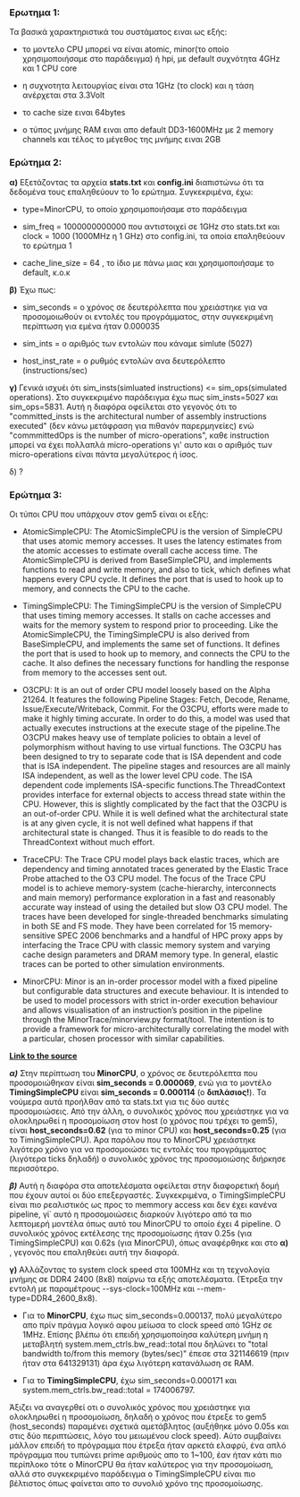 ### Ερωτημα 1:

Τα βασικά χαρακτηριστικά του συστάματος ειναι ως εξής:

- το μοντελο CPU μπορεί να είναι atomic, minor(το οποίο χρησιμοποιήσαμε στο παράδειγμα) ή hpi, με default συχνότητα 4GHz και 1 CPU core
  
- η συχνοτητα λειτουργίας είναι στα 1GHz (το clock) και η τάση ανέρχεται στα 3.3Volt
  
- το cache size ειναι 64bytes
  
- ο τύπος μνήμης RAM ειναι απο default DD3-1600MHz με 2 memory channels
  και τέλος το μέγεθος της μνήμης ειναι 2GB
  

### Ερώτημα 2:

**α)** Εξετάζοντας τα αρχεία **stats.txt** και **config.ini** διαπιστώνω ότι τα δεδομένα τους επαληθεύουν το 1ο ερώτημα. Συγκεκριμένα, έχω:

- type=MinorCPU, το οποίο χρησιμοποιήσαμε στο παράδειγμα
  
- sim_freq = 1000000000000 που αντιστοιχεί σε 1GHz στο stats.txt και clock = 1000 (1000MHz η 1 GHz) στο config.ini, τα οποία επαληθεύουν το ερώτημα 1
  
- cache_line_size = 64 , το ίδιο με πάνω μιας και χρησιμοποιήσαμε το default, κ.ο.κ
  

**β)** Έχω πως:

- sim_seconds = ο χρόνος σε δευτερόλεπτα που χρειάστηκε για να προσομοιωθούν οι εντολές του προγράμματος, στην συγκεκριμένη περίπτωση για εμένα ήταν 0.000035
  
- sim_ints = ο αριθμός των εντολών που κάναμε simlute (5027)
  
- host_inst_rate = ο ρυθμός εντολών ανα δευτερόλεπτο (instructions/sec)
  

**γ)** Γενικά ισχυέι ότι sim_insts(simluated instructions) <= sim_ops(simulated operations). Στο συγκεκριμένο παράδειγμα έχω πως sim_insts=5027 και sim_ops=5831.
Αυτή η διαφόρα οφείλεται στο γεγονός ότι το "committed_insts is the architectural number of assembly instructions executed" (δεν κάνω μετάφραση για πιθανόν παρερμηνείες) ενώ "commmittedOps is the number of micro-operations", καθε instruction μπορεί να έχει πολλαπλά micro-operations γι' αυτο και ο αριθμός των micro-operations είναι πάντα μεγαλύτερος ή ίσος.

δ) ?

### Eρώτημα 3:

Οι τύποι CPU που υπάρχουν στον gem5 είναι οι εξής:

- AtomicSimpleCPU: The AtomicSimpleCPU is the version of SimpleCPU that uses atomic memory accesses. It uses the latency estimates from the atomic accesses to estimate overall cache access time. The AtomicSimpleCPU is derived from BaseSimpleCPU, and implements functions to read and write memory, and also to tick, which defines what happens every CPU cycle. It defines the port that is used to hook up to memory, and connects the CPU to the cache.
  
- TimingSimpleCPU: The TimingSimpleCPU is the version of SimpleCPU that uses timing memory accesses. It stalls on cache accesses and waits for the memory system to respond prior to proceeding. Like the AtomicSimpleCPU, the TimingSimpleCPU is also derived from BaseSimpleCPU, and implements the same set of functions. It defines the port that is used to hook up to memory, and connects the CPU to the cache. It also defines the necessary functions for handling the response from memory to the accesses sent out.
  
- O3CPU: It is an out of order CPU model loosely based on the Alpha 21264. It features the following Pipeline Stages: Fetch, Decode, Rename, Issue/Execute/Writeback, Commit. For the O3CPU, efforts were made to make it highly timing accurate. In order to do this, a model was used that actually executes instructions at the execute stage of the pipeline.The O3CPU makes heavy use of template policies to obtain a level of polymorphism without having to use virtual functions. The O3CPU has been designed to try to separate code that is ISA dependent and code that is ISA independent. The pipeline stages and resources are all mainly ISA independent, as well as the lower level CPU code. The ISA dependent code implements ISA-specific functions.The ThreadContext provides interface for external objects to access thread state within the CPU. However, this is slightly complicated by the fact that the O3CPU is an out-of-order CPU. While it is well defined what the architectural state is at any given cycle, it is not well defined what happens if that architectural state is changed. Thus it is feasible to do reads to the ThreadContext without much effort.
  
- TraceCPU: The Trace CPU model plays back elastic traces, which are dependency and timing annotated traces generated by the Elastic Trace Probe attached to the O3 CPU model. The focus of the Trace CPU model is to achieve memory-system (cache-hierarchy, interconnects and main memory) performance exploration in a fast and reasonably accurate way instead of using the detailed but slow O3 CPU model. The traces have been developed for single-threaded benchmarks simulating in both SE and FS mode. They have been correlated for 15 memory-sensitive SPEC 2006 benchmarks and a handful of HPC proxy apps by interfacing the Trace CPU with classic memory system and varying cache design parameters and DRAM memory type. In general, elastic traces can be ported to other simulation environments.
  
- MinorCPU: Minor is an in-order processor model with a fixed pipeline but configurable data structures and execute behaviour. It is intended to be used to model processors with strict in-order execution behaviour and allows visualisation of an instruction’s position in the pipeline through the MinorTrace/minorview.py format/tool. The intention is to provide a framework for micro-architecturally correlating the model with a particular, chosen processor with similar capabilities.
  

[**Link to the source**](https://www.gem5.org/documentation)

***α)*** Στην περίπτωση του **MinorCPU**, ο χρόνος σε δευτερόλεπτα που προσομοιώθηκαν είναι **sim_seconds = 0.000069**, ενώ για το μοντέλο **TimingSimpleCPU** είναι **sim_seconds = 0.000114** (ο **διπλάσιος!**). Τα νούμερα αυτά προήλθαν από τα stats.txt για τις δύο αυτές προσομοιώσεις. Από την άλλη, ο συνολικός χρόνος που χρειάστηκε για να ολοκληρωθεί η προσομοίωση στον host (ο χρόνος που τρέχει το gem5), είναι **host_seconds=0.62** (για το minor CPU) και **host_seconds=0.25** (για το TimingSimpleCPU). Άρα παρόλου που το MinorCPU χρειάστηκε λιγότερο χρόνο για να προσομοιώσει τις εντολές του προγράμματος (λιγότερα ticks δηλαδή) ο συνολικός χρόνος της προσομοιώσης διήρκησε περισσότερο.

***β)*** Αυτή η διαφόρα στα αποτελέσματα οφείλεται στην διαφορετική δομή που έχουν αυτοί οι δύο επεξεργαστές. Συγκεκριμένα, ο TimingSimpleCPU είναι πιο ρεαλιστικός ως προς το memmory access και δεν έχει κανένα pipeline, γί΄ αυτό η προσομοιώσεις διαρκούν λιγότερο από τα πιο λεπτομερή μοντέλα όπως αυτό του MinorCPU το οποίο έχει 4 pipeline. Ο συνολικός χρόνος εκτέλεσης της προσομοίωσης ήταν 0.25s (για TimingSimpleCPU) και 0.62s (για MinorCPU), όπως αναφέρθηκε και στο **α)** , γεγονός που επαληθεύει αυτή την διαφορά.

**γ)** Αλλάζοντας το system clock speed στα 100MHz και τη τεχνολογία μνήμης σε DDR4 2400 (8x8) παίρνω τα εξής αποτελέσματα. (Έτρεξα την εντολή με παραμέτρους --sys-clock=100MHz και --mem-type=DDR4_2600_8x8).

- Για το **MinorCPU**, έχω πως sim_seconds=0.000137, πολύ μεγαλύτερο απο πρίν πράγμα λογικό αφου μείωσα το clock speed από 1GHz σε 1MHz. Επίσης βλέπω ότι επειδή χρησιμοποίησα καλύτερη μνήμη η μεταβλητή system.mem_ctrls.bw_read::total που δηλώνει το "total bandwidth to/from this memory (bytes/sec)" έπεσε στα 321146619 (πριν ήταν στα 641329131) άρα έχω λιγότερη κατανάλωση σε RAM.
  
- Για το **TimingSimpleCPU**, έχω sim_seconds=0.000171 και system.mem_ctrls.bw_read::total = 174006797.
  

Άξιζει να αναγερθεί οτι ο συνολικός χρόνος που χρειάστηκε για ολοκληρωθεί η προσομοίωση, δηλαδή ο χρόνος που έτρεξε το gem5 (host_seconds) παραμένει σχετικά αμετάβλητος (αυξήθηκε μόνο 0.05s και στις δύο περιπτώσεις, λόγο του μειωμένου clock speed). Αύτο συμβαίνει μάλλον επειδή το πρόγραμμα που έτρεξα ήταν αρκετά ελαφρύ, ένα απλό πρόγραμμα που τυπώνει prime αριθμούς απο το 1~100, έαν ήταν κάτι πιο περίπλοκο τότε ο MinorCPU θα ήταν καλύτερος για την προσομοίωση, αλλά στο συγκεκριμένο παράδειγμα ο TimingSimpleCPU είναι πιο βέλτιστος όπως φαίνεται απο το συνολιό χρόνο της προσομοίωσης.
